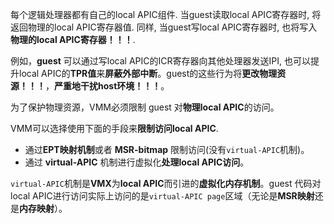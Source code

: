 
每个逻辑处理器都有自己的local APIC组件. 当guest读取local APIC寄存器时, 将返回物理的local APIC寄存器值. 同样, 当guest写local APIC寄存器时, 也将写入**物理的local APIC寄存器！！！**.

例如，**guest** 可以通过写local APIC的ICR寄存器向其他处理器发送IPI, 也可以提升local APIC的**TPR值**来**屏蔽外部中断**。guest的这些行为将**更改物理资源！！！**，**严重地干扰host环境！！！**。

为了保护物理资源，VMM必须限制 guest 对**物理local APIC**的访问。

VMM可以选择使用下面的手段来**限制访问local APIC**.
- 通过**EPT映射机制**或者 **MSR-bitmap** 限制访问(没有`virtual-APIC`机制)。
- 通过 **virtual-APIC** 机制进行虚拟化**处理local APIC访问**。

`virtual-APIC`机制是**VMX**为**local APIC**而引进的**虚拟化内存机制**。guest 代码对local APIC进行访问实际上访问的是`virtual-APIC page`区域（无论是**MSR映射**还是**内存映射**）。
